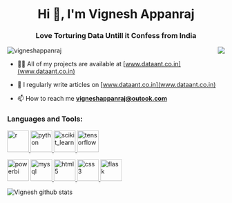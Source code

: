 
<h1 align="center">Hi 👋, I'm Vignesh Appanraj</h1>
<h3 align="center">Love Torturing Data Untill it Confess  from India</h3>
<img  align='right' src="https://i.ibb.co/vXc57jV/chair.jpg">

<p align="left"> <img src="https://komarev.com/ghpvc/?username=vigneshappanraj&label=Profile%20views&color=0e75b6&style=flat" alt="vigneshappanraj" /> </p>

- 👨‍💻 All of my projects are available at [www.dataant.co.in](www.dataant.co.in)

- 📝 I regularly write articles on [www.dataant.co.in](www.dataant.co.in)

- 📫 How to reach me **vigneshappanraj@outook.com**


<h3 align="left">Languages and Tools:</h3>
<p align="left"> 
  <a href="https://www.r-project.org/" target="_blank"> <img src="https://www.r-project.org/logo/Rlogo.svg" alt="r" width="50" height="50"/> </a> 
  <a href="https://www.python.org" target="_blank"> <img src="https://devicons.github.io/devicon/devicon.git/icons/python/python-original.svg" alt="python" width="50" height="50"/> </a> 
  <a href="https://scikit-learn.org/" target="_blank"> <img src="https://upload.wikimedia.org/wikipedia/commons/0/05/Scikit_learn_logo_small.svg" alt="scikit_learn" width="50" height="50"/> </a> 
  <a href="https://www.tensorflow.org" target="_blank"> <img src="https://www.vectorlogo.zone/logos/tensorflow/tensorflow-icon.svg" alt="tensorflow" width="50" height="50"/> </a> </p>
  <a href="http://seekvectorlogo.com/power-bi-vector-logo-svg/" target="_blank"><img src="http://seekvectorlogo.com/wp-content/uploads/2018/12/power-bi-vector-logo.png" alt="powerbi" width="50" height="50"/></a>
  <a href="https://www.mysql.com/" target="_blank"> <img src="https://devicons.github.io/devicon/devicon.git/icons/mysql/mysql-original-wordmark.svg" alt="mysql" width="50" height="50"/> </a>  
  <a href="https://www.w3.org/html/" target="_blank"> <img src="https://devicons.github.io/devicon/devicon.git/icons/html5/html5-original-wordmark.svg" alt="html5" width="50" height="50"/> </a> 
  <a href="https://www.w3schools.com/css/" target="_blank"> <img src="https://devicons.github.io/devicon/devicon.git/icons/css3/css3-original-wordmark.svg" alt="css3" width="50" height="50"/> </a> 
  <a href="https://flask.palletsprojects.com/" target="_blank"> <img src="https://www.vectorlogo.zone/logos/pocoo_flask/pocoo_flask-icon.svg" alt="flask" width="50" height="50"/> </a> 

  
  
  


  
  
  
  



![Vignesh github stats](https://github-readme-stats.vercel.app/api?username=vigneshappanraj&bg_color=30,e96443,904e95&title_color=fff&text_color=fff)
